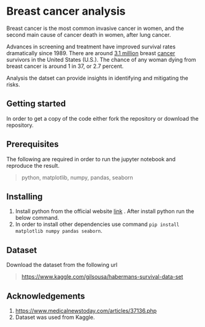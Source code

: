 # Breast cancer analysis

Breast cancer is the most common invasive cancer in women, and the second main cause of cancer death in women, after lung cancer.

Advances in screening and treatment have improved survival rates dramatically since 1989. There are around [3.1 million](https://www.cancer.org/cancer/breast-cancer/about/how-common-is-breast-cancer.html) breast [cancer](https://www.medicalnewstoday.com/info/cancer-oncology/) survivors in the United States (U.S.). The chance of any woman dying from breast cancer is around 1 in 37, or 2.7 percent.

Analysis the datset can provide insights in identifying and mitigating the risks.



## Getting started

In order to get a copy of the code either fork the repository or download the repository.



## Prerequisites

The following are required in order to run the jupyter notebook and reproduce the result.

> python, matplotlib, numpy, pandas, seaborn



## Installing

1. Install python from the official website [link](https://www.python.org/downloads/) . After install python run the below command.
2. In order to install other dependencies use command `pip install matplotlib numpy pandas seaborn`.



## Dataset 

Download the dataset from the following url

> https://www.kaggle.com/gilsousa/habermans-survival-data-set



## Acknowledgements

1. https://www.medicalnewstoday.com/articles/37136.php
2. Dataset was used from Kaggle.